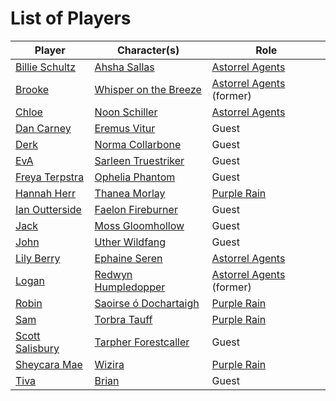 # List of Players

| Player | Character(s) | Role |
| --- | --- | --- |
| [Billie Schultz](billie-schultz.md) | [Ahsha Sallas](../characters/ahsha-sallas.md) | [Astorrel Agents](../campaigns/astorrel-agents.md) |
| [Brooke](brooke.md) | [Whisper on the Breeze](../characters/whisper-on-the-breeze.md) | [Astorrel Agents](../campaigns/astorrel-agents.md) (former) |
| [Chloe](chloe.md) | [Noon Schiller](../characters/noon-schiller.md) | [Astorrel Agents](../campaigns/astorrel-agents.md) |
| [Dan Carney](dan-carney.md) | [Eremus Vitur](../characters/eremus-vitur.md) | Guest |
| [Derk](derk.md) | [Norma Collarbone](../characters/norma-collarbone.md) | Guest |
| [EvA](eva.md) | [Sarleen Truestriker](../characters/sarleen-truestriker.md) | Guest |
| [Freya Terpstra](freya-terpstra.md) | [Ophelia Phantom](../characters/ophelia-phantom.md) | Guest |
| [Hannah Herr](hannah-herr.md) | [Thanea Morlay](../characters/thanea-morlay.md) | [Purple Rain](../campaigns/purple-rain.md) |
| [Ian Outterside](ian-outterside.md) | [Faelon Fireburner](../characters/faelon-fireburner.md) | Guest |
| [Jack](jack.md) | [Moss Gloomhollow](../characters/moss-gloomhollow.md) | Guest |
| [John](john.md) | [Uther Wildfang](../characters/uther-wildfang.md) | Guest |
| [Lily Berry](lily-berry.md) | [Ephaine Seren](../characters/ephaine-seren.md) | [Astorrel Agents](../campaigns/astorrel-agents.md) |
| [Logan](logan.md) | [Redwyn Humpledopper](../characters/redwyn-humpledopper.md) | [Astorrel Agents](../campaigns/astorrel-agents.md) (former) |
| [Robin](robin.md) | [Saoirse ó Dochartaigh](../characters/saoirse-o-dochartaigh.md) | [Purple Rain](../campaigns/purple-rain.md) |
| [Sam](sam.md) | [Torbra Tauff](../characters/torbra-tauff.md) | [Purple Rain](../campaigns/purple-rain.md) |
| [Scott Salisbury](scott-salisbury.md) | [Tarpher Forestcaller](../characters/tarpher-forestcaller.md) | Guest |
| [Sheycara Mae](sheycara-mae.md) | [Wizira](../characters/wizira.md) | [Purple Rain](../campaigns/purple-rain.md) |
| [Tiva](tiva.md) | [Brian](../characters/brian.md) | Guest |
